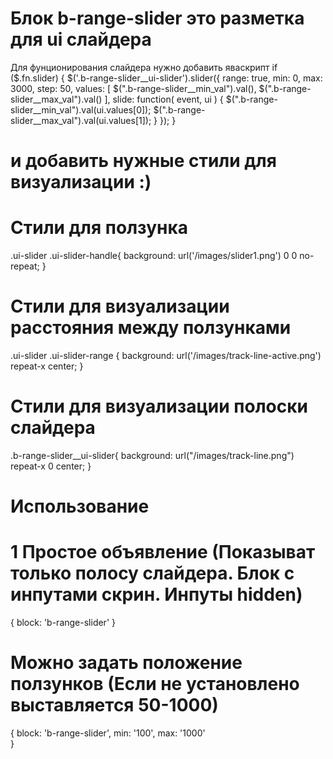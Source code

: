 Блок b-range-slider это разметка для ui слайдера
================================================

Для фунционирования слайдера нужно добавить яваскрипт
if ($.fn.slider) {
    $('.b-range-slider__ui-slider').slider({
        range: true,
        min: 0,
        max: 3000,
        step: 50,
        values: [ $(".b-range-slider__min_val").val(), $(".b-range-slider__max_val").val() ],
        slide: function( event, ui ) {
            $(".b-range-slider__min_val").val(ui.values[0]);
            $(".b-range-slider__max_val").val(ui.values[1]);
        }
    });
}

и добавить нужные стили для визуализации :)
===============================================

# Стили для ползунка 
.ui-slider .ui-slider-handle{
    background: url('/images/slider1.png') 0 0 no-repeat;
}

# Стили для визуализации расстояния между ползунками 
.ui-slider .ui-slider-range {
    background: url('/images/track-line-active.png') repeat-x center;
}

# Стили для визуализации полоски слайдера
.b-range-slider__ui-slider{
    background: url("/images/track-line.png") repeat-x 0 center;
}

Использование
=============================

# 1 Простое объявление (Показыват только полосу слайдера. Блок с инпутами скрин. Инпуты hidden)
{
    block: 'b-range-slider'
}

# Можно задать положение ползунков (Если не установлено выставляется 50-1000)
{
    block: 'b-range-slider',
    min: '100',
    max: '1000'     
}
